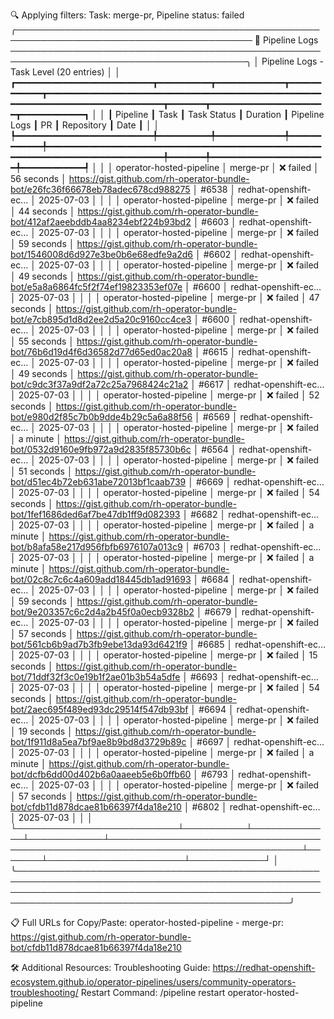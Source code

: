 🔍 Applying filters: Task: merge-pr, Pipeline status: failed
╭──────────────────────────────────────────────────────────────────────────────────────── 🔗 Pipeline Logs ────────────────────────────────────────────────────────────────────────────────────────╮
│                                                                             Pipeline Logs - Task Level (20 entries)                                                                              │
│ ┏━━━━━━━━━━━━━━━━━━━━━━━━━━┳━━━━━━━━━━┳━━━━━━━━━━━━━┳━━━━━━━━━━━━┳━━━━━━━━━━━━━━━━━━━━━━━━━━━━━━━━━━━━━━━━━━━━━━━━━━━━━━━━━━━━━━━━━━━━━━━━━━━━━━━━━┳━━━━━━━┳━━━━━━━━━━━━━━━━━━━━━━┳━━━━━━━━━━━━┓ │
│ ┃ Pipeline                 ┃ Task     ┃ Task Status ┃ Duration   ┃ Pipeline Logs                                                                   ┃ PR    ┃ Repository           ┃ Date       ┃ │
│ ┡━━━━━━━━━━━━━━━━━━━━━━━━━━╇━━━━━━━━━━╇━━━━━━━━━━━━━╇━━━━━━━━━━━━╇━━━━━━━━━━━━━━━━━━━━━━━━━━━━━━━━━━━━━━━━━━━━━━━━━━━━━━━━━━━━━━━━━━━━━━━━━━━━━━━━━╇━━━━━━━╇━━━━━━━━━━━━━━━━━━━━━━╇━━━━━━━━━━━━┩ │
│ │ operator-hosted-pipeline │ merge-pr │ ❌ failed   │ 56 seconds │ https://gist.github.com/rh-operator-bundle-bot/e26fc36f66678eb78adec678cd988275 │ #6538 │ redhat-openshift-ec… │ 2025-07-03 │ │
│ │ operator-hosted-pipeline │ merge-pr │ ❌ failed   │ 44 seconds │ https://gist.github.com/rh-operator-bundle-bot/412af2aeebddb4aa8234ebf224b93bd2 │ #6603 │ redhat-openshift-ec… │ 2025-07-03 │ │
│ │ operator-hosted-pipeline │ merge-pr │ ❌ failed   │ 59 seconds │ https://gist.github.com/rh-operator-bundle-bot/1546008d6d927e3be0b6e68edfe9a2d6 │ #6602 │ redhat-openshift-ec… │ 2025-07-03 │ │
│ │ operator-hosted-pipeline │ merge-pr │ ❌ failed   │ 49 seconds │ https://gist.github.com/rh-operator-bundle-bot/e5a8a6864fc5f2f74ef19823353ef07e │ #6600 │ redhat-openshift-ec… │ 2025-07-03 │ │
│ │ operator-hosted-pipeline │ merge-pr │ ❌ failed   │ 47 seconds │ https://gist.github.com/rh-operator-bundle-bot/e7cb895d1d8d2ee2d5a20c9160cc4ce3 │ #6600 │ redhat-openshift-ec… │ 2025-07-03 │ │
│ │ operator-hosted-pipeline │ merge-pr │ ❌ failed   │ 55 seconds │ https://gist.github.com/rh-operator-bundle-bot/76b6d19d4f6d36582d77d65ed0ac20a8 │ #6615 │ redhat-openshift-ec… │ 2025-07-03 │ │
│ │ operator-hosted-pipeline │ merge-pr │ ❌ failed   │ 49 seconds │ https://gist.github.com/rh-operator-bundle-bot/c9dc3f37a9df2a72c25a7968424c21a2 │ #6617 │ redhat-openshift-ec… │ 2025-07-03 │ │
│ │ operator-hosted-pipeline │ merge-pr │ ❌ failed   │ 52 seconds │ https://gist.github.com/rh-operator-bundle-bot/e980d2f85c7b0b9dde4b29c5a6a88f56 │ #6569 │ redhat-openshift-ec… │ 2025-07-03 │ │
│ │ operator-hosted-pipeline │ merge-pr │ ❌ failed   │ a minute   │ https://gist.github.com/rh-operator-bundle-bot/0532d9160e9fb972a9d2835f85730b6c │ #6564 │ redhat-openshift-ec… │ 2025-07-03 │ │
│ │ operator-hosted-pipeline │ merge-pr │ ❌ failed   │ 51 seconds │ https://gist.github.com/rh-operator-bundle-bot/d51ec4b72eb631abe72013bf1caab739 │ #6669 │ redhat-openshift-ec… │ 2025-07-03 │ │
│ │ operator-hosted-pipeline │ merge-pr │ ❌ failed   │ 54 seconds │ https://gist.github.com/rh-operator-bundle-bot/1fef1686ded6af7be47db1ff9d082393 │ #6682 │ redhat-openshift-ec… │ 2025-07-03 │ │
│ │ operator-hosted-pipeline │ merge-pr │ ❌ failed   │ a minute   │ https://gist.github.com/rh-operator-bundle-bot/b8afa58e217d956fbfb6976107a013c9 │ #6703 │ redhat-openshift-ec… │ 2025-07-03 │ │
│ │ operator-hosted-pipeline │ merge-pr │ ❌ failed   │ a minute   │ https://gist.github.com/rh-operator-bundle-bot/02c8c7c6c4a609add18445db1ad91693 │ #6684 │ redhat-openshift-ec… │ 2025-07-03 │ │
│ │ operator-hosted-pipeline │ merge-pr │ ❌ failed   │ 59 seconds │ https://gist.github.com/rh-operator-bundle-bot/9e203357c6c2d4a2b45f0a0ecb9328b2 │ #6679 │ redhat-openshift-ec… │ 2025-07-03 │ │
│ │ operator-hosted-pipeline │ merge-pr │ ❌ failed   │ 57 seconds │ https://gist.github.com/rh-operator-bundle-bot/561cb6b9ad7b3fb9ebe13da93d6421f9 │ #6685 │ redhat-openshift-ec… │ 2025-07-03 │ │
│ │ operator-hosted-pipeline │ merge-pr │ ❌ failed   │ 15 seconds │ https://gist.github.com/rh-operator-bundle-bot/71ddf32f3c0e19b1f2ae01b3b54a5dfe │ #6693 │ redhat-openshift-ec… │ 2025-07-03 │ │
│ │ operator-hosted-pipeline │ merge-pr │ ❌ failed   │ 54 seconds │ https://gist.github.com/rh-operator-bundle-bot/2aec695f489ed93dc29514f547db93bf │ #6694 │ redhat-openshift-ec… │ 2025-07-03 │ │
│ │ operator-hosted-pipeline │ merge-pr │ ❌ failed   │ 19 seconds │ https://gist.github.com/rh-operator-bundle-bot/1f911d8a5ea7bf9ae8b9bd8d3729b89c │ #6697 │ redhat-openshift-ec… │ 2025-07-03 │ │
│ │ operator-hosted-pipeline │ merge-pr │ ❌ failed   │ a minute   │ https://gist.github.com/rh-operator-bundle-bot/dcfb6dd00d402b6a0aaeeb5e6b0ffb60 │ #6793 │ redhat-openshift-ec… │ 2025-07-03 │ │
│ │ operator-hosted-pipeline │ merge-pr │ ❌ failed   │ 57 seconds │ https://gist.github.com/rh-operator-bundle-bot/cfdb11d878dcae81b66397f4da18e210 │ #6802 │ redhat-openshift-ec… │ 2025-07-03 │ │
│ └──────────────────────────┴──────────┴─────────────┴────────────┴─────────────────────────────────────────────────────────────────────────────────┴───────┴──────────────────────┴────────────┘ │
╰──────────────────────────────────────────────────────────────────────────────────────────────────────────────────────────────────────────────────────────────────────────────────────────────────╯

📋 Full URLs for Copy/Paste:
  operator-hosted-pipeline - merge-pr:
    https://gist.github.com/rh-operator-bundle-bot/cfdb11d878dcae81b66397f4da18e210

🛠️  Additional Resources:
  Troubleshooting Guide:
    https://redhat-openshift-ecosystem.github.io/operator-pipelines/users/community-operators-troubleshooting/
  Restart Command:
    /pipeline restart operator-hosted-pipeline
